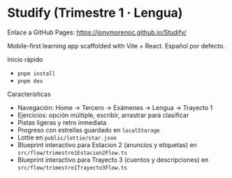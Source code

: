 # Studify (Trimestre 1 · Lengua)

Enlace a GitHub Pages: https://jonymorenoc.github.io/Studify/

Mobile-first learning app scaffolded with Vite + React. Español por defecto.

Inicio rápido

- `pnpm install`
- `pnpm dev`

Características

- Navegación: Home → Tercero → Exámenes → Lengua → Trayecto 1
- Ejercicios: opción múltiple, escribir, arrastrar para clasificar
- Pistas ligeras y retro inmediata
- Progreso con estrellas guardado en `localStorage`
- Lottie en `public/lottie/star.json`
- Blueprint interactivo para Estacion 2 (anuncios y etiquetas) en `src/flow/trimestre1Estacion2Flow.ts`
- Blueprint interactivo para Trayecto 3 (cuentos y descripciones) en `src/flow/trimestre1Trayecto3Flow.ts`
